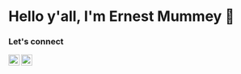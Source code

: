 # Hello y'all, I'm Ernest Mummey 👋

### Let's connect
[<img align="left" alt="portfolio" width="22px" src="https://raw.gitubusercontent/com/iconic/open-iconic/master/svg/globe.svg" />][website]
[<img align="left" alt="linkedIn" width="22px" src="https://raw.gitubusercontent/com/iconic/open-iconic/master/svg/globe.svg" />][linkedIn]
<!--
**ernestmummey/ernestmummey** is a ✨ _special_ ✨ repository because its `README.md` (this file) appears on your GitHub profile.

Here are some ideas to get you started:

- 🔭 I’m currently working on ...
- 🌱 I’m currently learning ...
- 👯 I’m looking to collaborate on ...
- 🤔 I’m looking for help with ...
- 💬 Ask me about ...
- 📫 How to reach me: ...
- 😄 Pronouns: ...
- ⚡ Fun fact: ...
-->
[website]: https://ernestmummey.github.io/
[linkedIn]: https://www.linkedin.com/in/ernest-mummey/